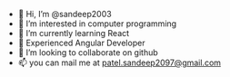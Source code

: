 - 👋 Hi, I’m @sandeep2003
- 👀 I’m interested in computer programming
- 🌱 I’m currently learning React
- 🌱 Experienced Angular Developer
- 💞️ I’m looking to collaborate on github
- 📫 you can mail me at patel.sandeep2097@gmail.com

<!---
sandeep2003/sandeep2003 is a ✨ special ✨ repository because its `README.md` (this file) appears on your GitHub profile.
You can click the Preview link to take a look at your changes.
--->
